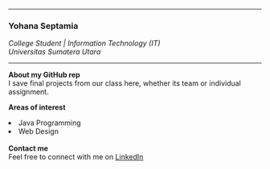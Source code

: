 <hr>

<h3>Yohana Septamia</h3>

<i>College Student | Information Technology (IT)</i><br>
<i>Universitas Sumatera Utara</i>

<hr>

<b>About my GitHub rep</b><br>
I save final projects from our class here, whether its team or individual assignment.

<b>Areas of interest</b>
<li>Java Programming</li>
<li>Web Design</li>

<br>
<b>Contact me</b><br>
Feel free to connect with me on <a href="https://www.linkedin.com/in/yohana-septamia-11909128b">LinkedIn</a>
